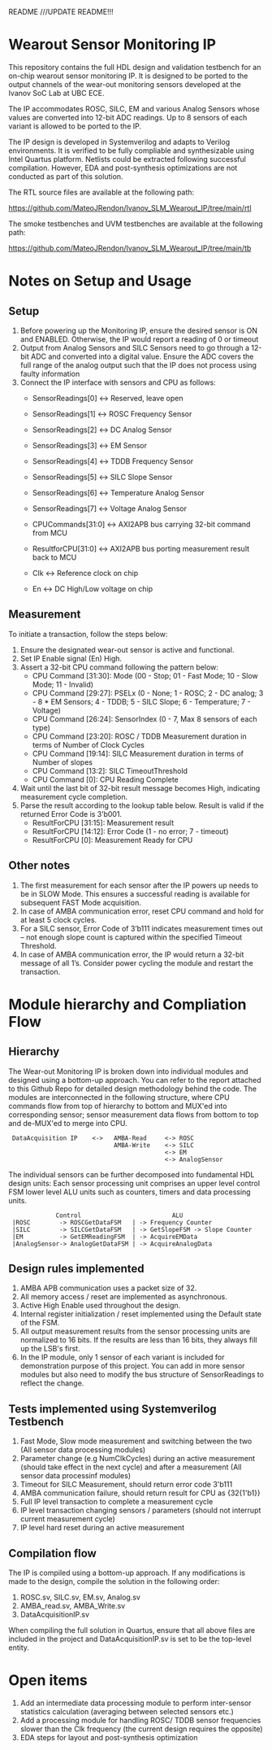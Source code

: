 README  ///UPDATE README!!!

# Wearout Sensor Monitoring IP

This repository contains the full HDL design and validation testbench for an on-chip wearout sensor monitoring IP. It is designed to be ported to the output channels of the wear-out monitoring sensors developed at the Ivanov SoC Lab at UBC ECE. 

The IP accommodates ROSC, SILC, EM and various Analog Sensors whose values are converted into 12-bit ADC readings. Up to 8 sensors of each variant is allowed to be ported to the IP.

The IP design is developed in Systemverilog and adapts to Verilog environments. It is verified to be fully compliable and synthesizable using Intel Quartus platform. Netlists could be extracted following successful compilation. However, EDA and post-synthesis optimizations are not conducted as part of this solution.

The RTL source files are available at the following path:

https://github.com/MateoJRendon/Ivanov_SLM_Wearout_IP/tree/main/rtl

The smoke testbenches and UVM testbenches are available at the following path:

https://github.com/MateoJRendon/Ivanov_SLM_Wearout_IP/tree/main/tb


# Notes on Setup and Usage

## Setup
1. Before powering up the Monitoring IP, ensure the desired sensor is ON and ENABLED. Otherwise, the IP would report a reading of 0 or timeout
2. Output from Analog Sensors and SILC Sensors need to go through a 12-bit ADC and converted into a digital value. Ensure the ADC covers the full range of the analog output such that the IP does not process using faulty information
3. Connect the IP interface with sensors and CPU as follows:
    - SensorReadings[0] <-> Reserved, leave open
    - SensorReadings[1] <-> ROSC Frequency Sensor 
    - SensorReadings[2] <-> DC Analog Sensor
    - SensorReadings[3] <-> EM Sensor
    - SensorReadings[4] <-> TDDB Frequency Sensor
    - SensorReadings[5] <-> SILC Slope Sensor
    - SensorReadings[6] <-> Temperature Analog Sensor
    - SensorReadings[7] <-> Voltage Analog Sensor

    - CPUCommands[31:0] <-> AXI2APB bus carrying 32-bit command from MCU
    - ResultforCPU[31:0]      <-> AXI2APB bus porting measurement result back to MCU

    - Clk               <-> Reference clock on chip
    - En                <-> DC High/Low voltage on chip

## Measurement
To initiate a transaction, follow the steps below:

1. Ensure the designated wear-out sensor is active and functional.
2. Set IP Enable signal (En) High.
3. Assert a 32-bit CPU command following the pattern below:
    - CPU Command [31:30]: Mode (00 - Stop; 01 - Fast Mode; 10 - Slow Mode; 11 - Invalid)
    - CPU Command [29:27]: PSELx (0 - None; 1 - ROSC; 2 - DC analog; 3 - 8 * EM Sensors; 4 - TDDB; 5 - SILC Slope; 6 - Temperature; 7 - Voltage)
    - CPU Command [26:24]: SensorIndex (0 - 7, Max 8 sensors of each type)
    - CPU Command [23:20]: ROSC / TDDB Measurement duration in terms of Number of Clock Cycles 
    - CPU Command [19:14]: SILC Measurement duration in terms of Number of slopes
    - CPU Command [13:2]: SILC TimeoutThreshold
    - CPU Command [0]: CPU Reading Complete
4. Wait until the last bit of 32-bit result message becomes High, indicating measurement cycle completion.
5. Parse the result according to the lookup table below. Result is valid if the returned Error Code is 3’b001. 
    - ResultForCPU [31:15]: Measurement result
    - ResultForCPU [14:12]: Error Code (1 - no error; 7 - timeout)
    - ResultForCPU [0]: Measurement Ready for CPU

## Other notes
1. The first measurement for each sensor after the IP powers up needs to be in SLOW Mode. This ensures a successful reading is available for subsequent FAST Mode acquisition.
2. In case of AMBA communication error, reset CPU command and hold for at least 5 clock cycles.
3. For a SILC sensor, Error Code of 3’b111 indicates measurement times out – not enough slope count is captured within the specified Timeout Threshold.
4. In case of AMBA communication error, the IP would return a 32-bit message of all 1’s. Consider power cycling the module and restart the transaction.


# Module hierarchy and Compliation Flow

## Hierarchy
The Wear-out Monitoring IP is broken down into individual modules and designed using a bottom-up approach. 
You can refer to the report attached to this Github Repo for detailed design methodology behind the code.
The modules are interconnected in the following structure, where CPU commands flow from top of hierarchy to bottom and MUX'ed into corresponding sensor; sensor measurement data flows from bottom to top and de-MUX'ed to merge into CPU.

     DataAcquisition IP    <->   AMBA-Read     <-> ROSC
                                 AMBA-Write    <-> SILC
                                               <-> EM
                                               <-> AnalogSensor

The individual sensors can be further decomposed into fundamental HDL design units:
Each sensor processing unit comprises an upper level control FSM lower level ALU units such as counters, timers and data processing units.

                 Control                         ALU
     |ROSC        -> ROSCGetDataFSM   | -> Frequency Counter
     |SILC        -> SILCGetDataFSM   | -> GetSlopeFSM -> Slope Counter
     |EM          -> GetEMReadingFSM  | -> AcquireEMData
     |AnalogSensor-> AnalogGetDataFSM | -> AcquireAnalogData

## Design rules implemented
1. AMBA APB communication uses a packet size of 32.
2. All memory access / reset are implemented as asynchronous.
3. Active High Enable used throughout the design.
4. Internal register initialization / reset implemented using the Default state of the FSM.
5. All output measurement results from the sensor processing units are normalized to 16 bits. If the results are less than 16 bits, they always fill up the LSB's first.
6. In the IP module, only 1 sensor of each variant is included for demonstration purpose of this project. You can add in more sensor modules but also need to modify the bus structure of SensorReadings to reflect the change.

## Tests implemented using Systemverilog Testbench
1. Fast Mode, Slow mode measurement and switching between the two (All sensor data processing modules)
2. Parameter change (e.g NumClkCycles) during an active measurement (should take effect in the next cycle) and after a measurement (All sensor data processinf modules)
3. Timeout for SILC Measurement, should return error code 3'b111
4. AMBA communication failure, should return result for CPU as {32{1'b1}}
5. Full IP level transaction to complete a measurement cycle
6. IP level transaction changing sensors / parameters (should not interrupt current measurement cycle)
7. IP level hard reset during an active measurement

## Compilation flow
The IP is compiled using a bottom-up approach. If any modifications is made to the design, compile the solution in the following order:
1. ROSC.sv, SILC.sv, EM.sv, Analog.sv
2. AMBA_read.sv, AMBA_Write.sv
3. DataAcquisitionIP.sv

When compiling the full solution in Quartus, ensure that all above files are included in the project and DataAcquisitionIP.sv is set to be the top-level entity.


# Open items
1. Add an intermediate data processing module to perform inter-sensor statistics calculation (averaging between selected sensors etc.)
2. Add a processing module for handling ROSC/ TDDB sensor frequencies slower than the Clk frequency (the current design requires the opposite)
3. EDA steps for layout and post-synthesis optimization
